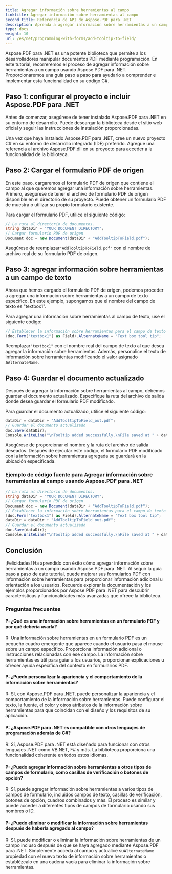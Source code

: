 ```yaml
---
title: Agregar información sobre herramientas al campo
linktitle: Agregar información sobre herramientas al campo
second_title: Referencia de API de Aspose.PDF para .NET
description: Aprenda a agregar información sobre herramientas a un campo con Aspose.PDF para .NET.
type: docs
weight: 10
url: /es/net/programming-with-forms/add-tooltip-to-field/
---
```

Aspose.PDF para .NET es una potente biblioteca que permite a los desarrolladores manipular documentos PDF mediante programación. En este tutorial, recorreremos el proceso de agregar información sobre herramientas a un campo usando Aspose.PDF para .NET. Proporcionaremos una guía paso a paso para ayudarlo a comprender e implementar esta funcionalidad en su código C#.

## Paso 1: configurar el proyecto e incluir Aspose.PDF para .NET

Antes de comenzar, asegúrese de tener instalado Aspose.PDF para .NET en su entorno de desarrollo. Puede descargar la biblioteca desde el sitio web oficial y seguir las instrucciones de instalación proporcionadas.

Una vez que haya instalado Aspose.PDF para .NET, cree un nuevo proyecto C# en su entorno de desarrollo integrado (IDE) preferido. Agregue una referencia al archivo Aspose.PDF.dll en su proyecto para acceder a la funcionalidad de la biblioteca.

## Paso 2: Cargar el formulario PDF de origen

En este paso, cargaremos el formulario PDF de origen que contiene el campo al que queremos agregar una información sobre herramientas. Primero, asegúrese de tener el archivo de formulario PDF de origen disponible en el directorio de su proyecto. Puede obtener un formulario PDF de muestra o utilizar su propio formulario existente.

Para cargar el formulario PDF, utilice el siguiente código:

```csharp
// La ruta al directorio de documentos.
string dataDir = "YOUR DOCUMENT DIRECTORY";
// Cargar formulario PDF de origen
Document doc = new Document(dataDir + "AddTooltipToField.pdf");
```

 Asegúrese de reemplazar`"AddTooltipToField.pdf"` con el nombre de archivo real de su formulario PDF de origen.

## Paso 3: agregar información sobre herramientas a un campo de texto

Ahora que hemos cargado el formulario PDF de origen, podemos proceder a agregar una información sobre herramientas a un campo de texto específico. En este ejemplo, supongamos que el nombre del campo de texto es "textbox1".

Para agregar una información sobre herramientas al campo de texto, use el siguiente código:

```csharp
// Establecer la información sobre herramientas para el campo de texto
(doc.Form["textbox1"] as Field).AlternateName = "Text box tool tip";
```

 Reemplazar`"textbox1"` con el nombre real del campo de texto al que desea agregar la información sobre herramientas. Además, personalice el texto de información sobre herramientas modificando el valor asignado a`AlternateName`.

## Paso 4: Guardar el documento actualizado

Después de agregar la información sobre herramientas al campo, debemos guardar el documento actualizado. Especifique la ruta del archivo de salida donde desea guardar el formulario PDF modificado.

Para guardar el documento actualizado, utilice el siguiente código:

```csharp
dataDir = dataDir + "AddTooltipToField_out.pdf";
// Guardar el documento actualizado
doc.Save(dataDir);
Console.WriteLine("\nTooltip added successfully.\nFile saved at " + dataDir);
```

Asegúrese de proporcionar el nombre y la ruta del archivo de salida deseados. Después de ejecutar este código, el formulario PDF modificado con la información sobre herramientas agregada se guardará en la ubicación especificada.

### Ejemplo de código fuente para Agregar información sobre herramientas al campo usando Aspose.PDF para .NET 

```csharp
// La ruta al directorio de documentos.
string dataDir = "YOUR DOCUMENT DIRECTORY";
// Cargar formulario PDF de origen
Document doc = new Document(dataDir + "AddTooltipToField.pdf");
// Establecer la información sobre herramientas para el campo de texto
(doc.Form["textbox1"] as Field).AlternateName = "Text box tool tip";
dataDir = dataDir + "AddTooltipToField_out.pdf";
// Guardar el documento actualizado
doc.Save(dataDir);
Console.WriteLine("\nTooltip added successfully.\nFile saved at " + dataDir);
```

## Conclusión

¡Felicidades! Ha aprendido con éxito cómo agregar información sobre herramientas a un campo usando Aspose.PDF para .NET. Al seguir la guía paso a paso de este tutorial, puede mejorar sus formularios PDF con información sobre herramientas para proporcionar información adicional u orientación a los usuarios. Recuerde explorar la documentación y los ejemplos proporcionados por Aspose.PDF para .NET para descubrir características y funcionalidades más avanzadas que ofrece la biblioteca.

### Preguntas frecuentes

#### P: ¿Qué es una información sobre herramientas en un formulario PDF y por qué debería usarla?

R: Una información sobre herramientas en un formulario PDF es un pequeño cuadro emergente que aparece cuando el usuario pasa el mouse sobre un campo específico. Proporciona información adicional o instrucciones relacionadas con ese campo. La información sobre herramientas es útil para guiar a los usuarios, proporcionar explicaciones u ofrecer ayuda específica del contexto en formularios PDF.

#### P: ¿Puedo personalizar la apariencia y el comportamiento de la información sobre herramientas?

R: Sí, con Aspose.PDF para .NET, puede personalizar la apariencia y el comportamiento de la información sobre herramientas. Puede configurar el texto, la fuente, el color y otros atributos de la información sobre herramientas para que coincidan con el diseño y los requisitos de su aplicación.

#### P: ¿Aspose.PDF para .NET es compatible con otros lenguajes de programación además de C#?

R: Sí, Aspose.PDF para .NET está diseñado para funcionar con otros lenguajes .NET como VB.NET, F# y más. La biblioteca proporciona una funcionalidad coherente en todos estos idiomas.

#### P: ¿Puedo agregar información sobre herramientas a otros tipos de campos de formulario, como casillas de verificación o botones de opción?

R: Sí, puede agregar información sobre herramientas a varios tipos de campos de formulario, incluidos campos de texto, casillas de verificación, botones de opción, cuadros combinados y más. El proceso es similar y puede acceder a diferentes tipos de campos de formulario usando sus nombres o ID.

#### P: ¿Puedo eliminar o modificar la información sobre herramientas después de haberla agregado al campo?

 R: Sí, puede modificar o eliminar la información sobre herramientas de un campo incluso después de que se haya agregado mediante Aspose.PDF para .NET. Simplemente acceda al campo y actualice su`AlternateName` propiedad con el nuevo texto de información sobre herramientas o establézcalo en una cadena vacía para eliminar la información sobre herramientas.